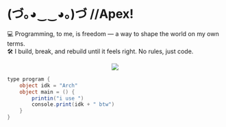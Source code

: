 # (づ｡◕‿‿◕｡)づ //**Apex**!

💻 Programming, to me, is freedom — a way to shape the world on my own terms.  
🛠️ I build, break, and rebuild until it feels right. No rules, just code.  

<p align="center">
  <a href="https://skillicons.dev">
    <img src="https://skillicons.dev/icons?i=linux,windows,arch,css,html,js,ts,cs,py,rust,vscode,visualstudio,bash,dotnet,github,git,ai,ps,obsidian,unity,godot," />
  </a>
</p>

```cs
type program {
    object idk = "Arch"
    object main = () {
        printin("i use ")
        console.print(idk + " btw")
    }
}
```
